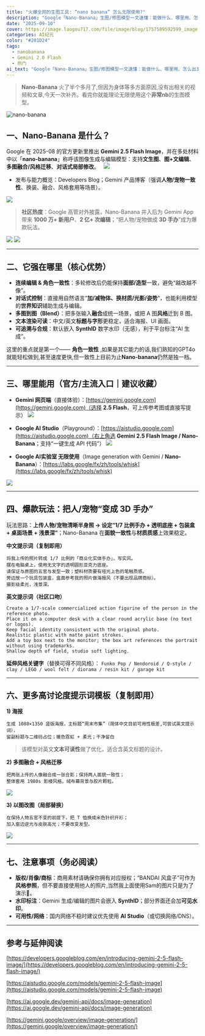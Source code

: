 ```yaml
---
title: "火爆全网的生图工具: “nano banana” 怎么无限使用?"
description: "Google「Nano-Banana」生图/修图模型一文速懂：能做什么、哪里用、怎么出3D手办?"
date: "2025-09-10"
cover: https://image.laogou717.com/file/image/blog/1757589592599_image.png
categories: AI纪元
color: "#201D24"
tags:
  - nanobanana
  - Gemini 2.0 Flash
  - 热门
ai_text: "Google「Nano-Banana」生图/修图模型一文速懂：能做什么、哪里用、怎么出3D手办?"
---
```


> **Nano-Banana** 火了半个多月了,但因为身体等多方面原因,没有出相关的视频和文章,今天一次补齐。看完你就能理论无限使用这个**非常nb**的生图模型。

![nano-banana](https://image.laogou717.com/file/image/blog/1757589619167_imagesPasted_image_20250910111310.png)

## 一、Nano-Banana 是什么？

Google 在 2025-08 的官方更新里推出 **Gemini 2.5 Flash Image**，并在多处材料中以「**nano-banana**」称呼该图像生成与编辑模型：支持**文生图**、**图+文编辑**、**多图融合/风格迁移**、**对话式局部修改**。  
![](https://image.laogou717.com/file/image/blog/1757589666488_imagesPasted_image_20250910111511.png)
- 发布与能力概览：Developers Blog；Gemini 产品博客（强调**人物/宠物一致性**、换装、融合、风格套用等场景）。

![](https://image.laogou717.com/file/image/blog/1757589711359_imagesPasted_image_20250910111342.png)

> **社区热度**：Google 高管对外披露，Nano-Banana 并入后为 Gemini App 带来 **1000 万+ 新用户**、**2 亿+ 次编辑**；“把人物/宠物做成 **3D 手办**”成为爆款玩法。  

![](https://image.laogou717.com/file/image/blog/1757589706423_imagesassets_task_01jq80j5v9ew9vjervtqcjjk51_img_0.webp)
![](https://image.laogou717.com/file/image/blog/1757589706806_imagesGemini_Generated_Image_gmzeqigmzeqigmze.png)



---

## 二、它强在哪里（核心优势）

- **连续编辑 & 角色一致性**：多轮修改后仍能保持**面部/造型**一致，避免“越改越不像”。
- **对话式控制**：直接用自然语言“**加/减物体、换材质/光影/姿势**”，也能利用模型的**世界知识**辅助生成与编辑。
- **多图到图（Blend）**：把多张输入**融合**成统一场景，或把 A 图**风格**迁到 B 图。
- **文本渲染可读**：中文/英文**标题与字形**更稳定，适合海报、UI 画面。
- **可追溯与合规**：默认嵌入 **SynthID** 数字水印（无感），利于平台标注“AI 生成”。

这里的重点就是第一个—— **角色一致性** ,如果是其它能力的话,我们熟知的GPT4o就能轻松做到,甚至速度更快,但一致性上目前为止**Nano-banana**仍然是独一档。                                                                                                                                              

---

## 三、哪里能用（官方/主流入口｜建议收藏）

- **Gemini 网页端**（直接体验）：[https://gemini.google.com](https://gemini.google.com)（选择 **2.5 Flash**，可上传参考图或直接写提示）
![](https://image.laogou717.com/file/image/blog/1757589745466_imagesPasted_image_20250910124535.png)

- **Google AI Studio**（Playground）：[https://aistudio.google.com](https://aistudio.google.com)（右上角选 **Gemini 2.5 Flash Image / Nano-Banana**；支持“一键生成 API 代码”）
![](https://image.laogou717.com/file/image/blog/1757589757489_imagesPasted_image_20250910124608.png)

- **Google AI实验室 无限使用**（Image generation with Gemini / **Nano-Banana**）：[https://labs.google/fx/zh/tools/whisk](https://labs.google/fx/zh/tools/whisk)

![](https://image.laogou717.com/file/image/blog/1757589773612_imagesPasted_image_20250910125059.png)

---

## 四、爆款玩法：把人/宠物“变成 3D 手办”

玩法思路：**上传人物/宠物清晰半身照 → 设定“1/7 比例手办 + 透明底座 + 包装盒 + 桌面场景 + 浅景深”**；Nano-Banana 在**面貌一致性**与**材质质感**上效果稳定。

**中文提示词（复制即用）**

```text
将我上传的照片转成 1/7 比例的「商业化实体手办」，写实风。
摆在电脑桌上，使用无文字的透明圆形亚克力底座。
请保证与原图的五官与发型一致；塑料材质要有哑光上色的笔触质感。
旁边放一个玩具包装盒，盒面参考我的照片做海报风（不要出现品牌商标）。
摄影级柔光，浅景深。
```

**英文提示词（社区口吻）**

```text
Create a 1/7-scale commercialized action figurine of the person in the reference photo.
Place it on a computer desk with a clear round acrylic base (no text or logos).
Keep facial identity consistent with the original photo.
Realistic plastic with matte paint strokes.
Add a toy box next to the monitor; the box art references the portrait without using trademarks.
Shallow depth of field, studio soft lighting.
```

**延伸风格关键字**（替换可得不同风格）： `Funko Pop / Nendoroid / Q-style / clay / LEGO / wool felt / diorama / resin kit / garage kit`

---

## 六、更多高讨论度提示词模板（复制即用）

**1) 海报**

```text
生成 1080×1350 竖版海报，主标题“周末市集”（简体中文目前可用性极差,可尝试英文提示词），
留副标题与二维码占位；暖色霓虹 + 柔光；干净留白
```

> 该模型对英文**文本可读性**做了优化，适合含英文标题的设计。

**2) 多图融合 + 风格迁移**

```text
把两张上传的人像融合成一张合影；保持两人面貌一致性；
整体套用 1980s 影楼风格，绒布幕背景与胶片颗粒。
```

![](https://image.laogou717.com/file/image/blog/1757589804450_imagesPasted_image_20250910125618.png)

**3) 以图改图（局部替换）**

```text
在保持人物五官不变的前提下，把 T 恤换成米色针织开衫；
加入窗边逆光与皮肤高光；不要改变发型。
```

![](https://image.laogou717.com/file/image/blog/1757589804531_imagesPasted_image_20250910125658.png)

---

## 七、注意事项（务必阅读）

- **版权/肖像/商标**：商用素材请确保你拥有对应授权；“BANDAI 风盒子”可作为**风格参照**，但不要直接使用他人的照片,当然我上面使用Sam的图片只是为了演示🐶。
- **水印标注**：Gemini 生成/编辑的图片会嵌入 **SynthID**；部分界面还会加**可见水印**。
- **可用性/网络**：国内网络不稳时建议优先使用 **AI Studio**（或切换网络/DNS）。

---

## 参考与延伸阅读

[https://developers.googleblog.com/en/introducing-gemini-2-5-flash-image/](https://developers.googleblog.com/en/introducing-gemini-2-5-flash-image/)

[https://aistudio.google.com/models/gemini-2-5-flash-image](https://aistudio.google.com/models/gemini-2-5-flash-image)

[https://ai.google.dev/gemini-api/docs/image-generation](https://ai.google.dev/gemini-api/docs/image-generation)

[https://gemini.google/overview/image-generation/](https://gemini.google/overview/image-generation/)
